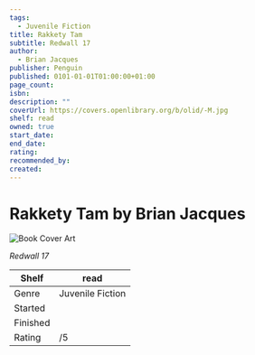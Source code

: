 ```yaml
---
tags:
  - Juvenile Fiction
title: Rakkety Tam
subtitle: Redwall 17
author:
  - Brian Jacques
publisher: Penguin
published: 0101-01-01T01:00:00+01:00
page_count:
isbn:
description: ""
coverUrl: https://covers.openlibrary.org/b/olid/-M.jpg
shelf: read
owned: true
start_date:
end_date:
rating:
recommended_by:
created:
---
```


# Rakkety Tam by Brian Jacques

![Book Cover Art](https://covers.openlibrary.org/b/olid/-M.jpg)

_Redwall 17_

| Shelf | read |
| --- | --- |
| Genre | Juvenile Fiction |
| Started |  |
| Finished |  |
| Rating | /5 |

